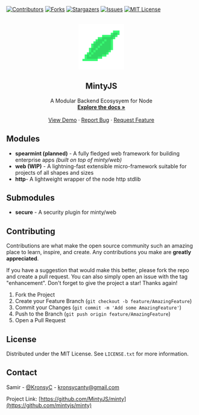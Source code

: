 <div id="top"></div>

[![Contributors][contributors-shield]][contributors-url]
[![Forks][forks-shield]][forks-url]
[![Stargazers][stars-shield]][stars-url]
[![Issues][issues-shield]][issues-url]
[![MIT License][license-shield]][license-url]
<!-- [![LinkedIn][linkedin-shield]][linkedin-url] -->

<!-- PROJECT LOGO -->
<br />
<div align="center">
  <a href="https://github.com/mintyjs/minty">
    <img src="images/logo.png" alt="Logo" width="120" height="120">
  </a>

<h2 align="center" style="border-bottom:none;">MintyJS</h2>

  <p align="center">
    A Modular Backend Ecosysyem for Node
    <br />
    <a href="https://github.com/mintyjs/minty"><strong>Explore the docs »</strong></a>
    <br />
    <br />
    <a href="https://github.com/github_username/repo_name">View Demo</a>
    ·
    <a href="https://github.com/mintyjs/minty/issues">Report Bug</a>
    ·
    <a href="https://github.com/mintyjs/minty/issues">Request Feature</a>
  </p>
</div>

## Modules

- **spearmint (planned)** - A fully fledged web framework for building enterprise apps *(built on top of minty/web)*
- **web (WIP)** - A lightning-fast extensible micro-framework suitable for projects of all shapes and sizes
- **http**- A lightweight wrapper of the node http stdlib

## Submodules
- **secure** - A security plugin for minty/web
<!-- CONTRIBUTING -->
## Contributing

Contributions are what make the open source community such an amazing place to learn, inspire, and create. Any contributions you make are **greatly appreciated**.

If you have a suggestion that would make this better, please fork the repo and create a pull request. You can also simply open an issue with the tag "enhancement".
Don't forget to give the project a star! Thanks again!

1. Fork the Project
2. Create your Feature Branch (`git checkout -b feature/AmazingFeature`)
3. Commit your Changes (`git commit -m 'Add some AmazingFeature'`)
4. Push to the Branch (`git push origin feature/AmazingFeature`)
5. Open a Pull Request

<!-- LICENSE -->
## License

Distributed under the MIT License. See `LICENSE.txt` for more information.

<!-- CONTACT -->
## Contact

Samir - [@KronsyC](https://twitter.com/KronsyC) - kronsycanty@gmail.com

Project Link: [https://github.com/MintyJS/minty](https://github.com/mintyjs/minty)

[contributors-shield]: https://img.shields.io/github/contributors/mintyjs/minty.svg?style=for-the-badge
[contributors-url]: https://github.com/mintyjs/minty/graphs/contributors
[forks-shield]: https://img.shields.io/github/forks/mintyjs/minty.svg?style=for-the-badge
[forks-url]: https://github.com/mintyjs/minty/network/members
[stars-shield]: https://img.shields.io/github/stars/mintyjs/minty.svg?style=for-the-badge
[stars-url]: https://github.com/mintyjs/minty/stargazers
[issues-shield]: https://img.shields.io/github/issues/mintyjs/minty.svg?style=for-the-badge
[issues-url]: https://github.com/mintyjs/minty/issues
[license-shield]: https://img.shields.io/github/license/mintyjs/minty.svg?style=for-the-badge
[license-url]: https://github.com/mintyjs/minty/blob/master/LICENSE.txt
[linkedin-shield]: https://img.shields.io/badge/-LinkedIn-black.svg?style=for-the-badge&logo=linkedin&colorB=555
[linkedin-url]: https://linkedin.com/in/linkedin_username
[product-screenshot]: images/screenshot.png
